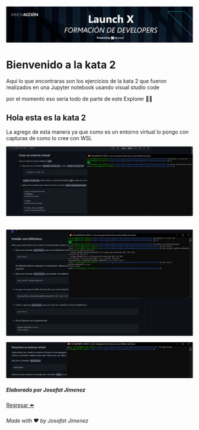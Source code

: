 ![Banner](https://github.com/JosafatJimenezB/Jupyter-notebook_Lessons/blob/main/extra/index.jpg)

# Bienvenido a la kata 2

Aqui lo que encontraras son los ejercicios de la kata 2 que fueron realizados en una Jupyter notebook usando visual studio code

por el momento eso seria todo de parte de este Explorer :man_astronaut:


## Hola esta es la kata 2
La agrego de esta manera ya que como es un entorno virtual lo pongo con capturas de como lo cree con WSL

![Paso 1](https://github.com/JosafatJimenezB/Jupyter-notebook_Lessons/blob/main/Kata%202/1.png)

![Paso 2](https://github.com/JosafatJimenezB/Jupyter-notebook_Lessons/blob/main/Kata%202/2.png)

![Paso 3](https://github.com/JosafatJimenezB/Jupyter-notebook_Lessons/blob/main/Kata%202/3.png)
##### Elaborado por Josafat Jimenez


[Regresar :arrow_left:](https://github.com/JosafatJimenezB/Jupyter-notebook_Lessons)

###### Made with :heart: by Josafat Jimenez
